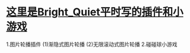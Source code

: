 # <a href="https://shuangmuaishang.github.io/myWorks/index.html">这里是Bright_Quiet平时写的插件和小游戏</a>
1.图片轮播插件
(1)渐隐式图片轮播
(2)无限滚动式图片轮播
2.碰碰球小游戏

